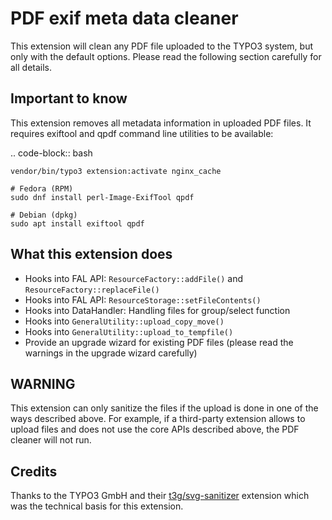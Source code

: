 # PDF exif meta data cleaner

This extension will clean any PDF file uploaded to the TYPO3 system, but only with the default options.
Please read the following section carefully for all details.

## Important to know

This extension removes all metadata information in uploaded PDF files.
It requires exiftool and qpdf command line utilities to be available:

.. code-block:: bash

    vendor/bin/typo3 extension:activate nginx_cache

    # Fedora (RPM)
    sudo dnf install perl-Image-ExifTool qpdf

    # Debian (dpkg)
    sudo apt install exiftool qpdf


## What this extension does

- Hooks into FAL API: ``ResourceFactory::addFile()`` and ``ResourceFactory::replaceFile()``
- Hooks into FAL API: ``ResourceStorage::setFileContents()``
- Hooks into DataHandler: Handling files for group/select function
- Hooks into ``GeneralUtility::upload_copy_move()``
- Hooks into ``GeneralUtility::upload_to_tempfile()``
- Provide an upgrade wizard for existing PDF files (please read the warnings in the upgrade wizard carefully)

## WARNING

This extension can only sanitize the files if the upload is done in one of the ways described above.
For example, if a third-party extension allows to upload files and does not use the core APIs described above, the PDF cleaner will not run.

## Credits

Thanks to the TYPO3 GmbH and their [t3g/svg-sanitizer](https://github.com/TYPO3GmbH/svg_sanitizer) extension which was the technical basis for this extension.
